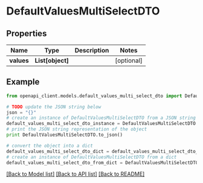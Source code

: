# DefaultValuesMultiSelectDTO


## Properties
Name | Type | Description | Notes
------------ | ------------- | ------------- | -------------
**values** | **List[object]** |  | [optional] 

## Example

```python
from openapi_client.models.default_values_multi_select_dto import DefaultValuesMultiSelectDTO

# TODO update the JSON string below
json = "{}"
# create an instance of DefaultValuesMultiSelectDTO from a JSON string
default_values_multi_select_dto_instance = DefaultValuesMultiSelectDTO.from_json(json)
# print the JSON string representation of the object
print DefaultValuesMultiSelectDTO.to_json()

# convert the object into a dict
default_values_multi_select_dto_dict = default_values_multi_select_dto_instance.to_dict()
# create an instance of DefaultValuesMultiSelectDTO from a dict
default_values_multi_select_dto_from_dict = DefaultValuesMultiSelectDTO.from_dict(default_values_multi_select_dto_dict)
```
[[Back to Model list]](../README.md#documentation-for-models) [[Back to API list]](../README.md#documentation-for-api-endpoints) [[Back to README]](../README.md)


